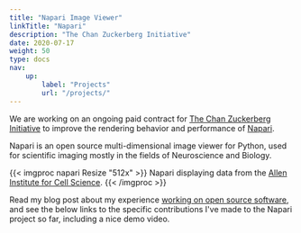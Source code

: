 ```yaml
---
title: "Napari Image Viewer"
linkTitle: "Napari"
description: "The Chan Zuckerberg Initiative"
date: 2020-07-17
weight: 50
type: docs
nav:
    up:
        label: "Projects"
        url: "/projects/"
---
```


We are working on an ongoing paid contract for [The Chan Zuckerberg
Initiative](https://chanzuckerberg.com/) to improve the rendering behavior
and performance of [Napari](https://napari.org/).

Napari is an open source multi-dimensional image viewer for Python, used
for scientific imaging mostly in the fields of Neuroscience and Biology.

{{< imgproc napari Resize "512x" >}}
Napari displaying data from the <a href="https://alleninstitute.org/what-we-do/cell-science/">Allen Institute for Cell Science</a>.
{{< /imgproc >}}

Read my blog post about my experience [working on open source
software](/blog/2020/08/02/open-source/), and see the below links to the
specific contributions I've made to the Napari project so far, including a
nice demo video.



